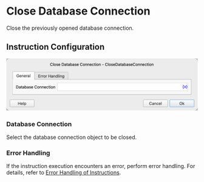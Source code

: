 # Close Database Connection

Close the previously opened database connection.

## Instruction Configuration

![close_database_connection_general_config.png](close_database_connection_general_config.png)

### Database Connection

Select the database connection object to be closed.

### Error Handling

If the instruction execution encounters an error, perform error handling. For details, refer to [Error Handling of Instructions](../../manual/error_handling.md).
